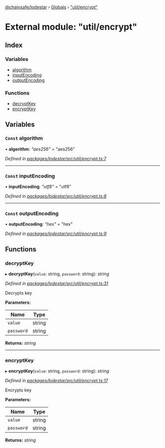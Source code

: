 [@chainsafe/lodestar](../README.md) › [Globals](../globals.md) › ["util/encrypt"](_util_encrypt_.md)

# External module: "util/encrypt"

## Index

### Variables

* [algorithm](_util_encrypt_.md#const-algorithm)
* [inputEncoding](_util_encrypt_.md#const-inputencoding)
* [outputEncoding](_util_encrypt_.md#const-outputencoding)

### Functions

* [decryptKey](_util_encrypt_.md#decryptkey)
* [encryptKey](_util_encrypt_.md#encryptkey)

## Variables

### `Const` algorithm

• **algorithm**: *"aes256"* = "aes256"

*Defined in [packages/lodestar/src/util/encrypt.ts:7](https://github.com/ChainSafe/lodestar/blob/34417abad/packages/lodestar/src/util/encrypt.ts#L7)*

___

### `Const` inputEncoding

• **inputEncoding**: *"utf8"* = "utf8"

*Defined in [packages/lodestar/src/util/encrypt.ts:8](https://github.com/ChainSafe/lodestar/blob/34417abad/packages/lodestar/src/util/encrypt.ts#L8)*

___

### `Const` outputEncoding

• **outputEncoding**: *"hex"* = "hex"

*Defined in [packages/lodestar/src/util/encrypt.ts:9](https://github.com/ChainSafe/lodestar/blob/34417abad/packages/lodestar/src/util/encrypt.ts#L9)*

## Functions

###  decryptKey

▸ **decryptKey**(`value`: string, `password`: string): *string*

*Defined in [packages/lodestar/src/util/encrypt.ts:31](https://github.com/ChainSafe/lodestar/blob/34417abad/packages/lodestar/src/util/encrypt.ts#L31)*

Decrypts key

**Parameters:**

Name | Type |
------ | ------ |
`value` | string |
`password` | string |

**Returns:** *string*

___

###  encryptKey

▸ **encryptKey**(`value`: string, `password`: string): *string*

*Defined in [packages/lodestar/src/util/encrypt.ts:17](https://github.com/ChainSafe/lodestar/blob/34417abad/packages/lodestar/src/util/encrypt.ts#L17)*

Encrypts key

**Parameters:**

Name | Type |
------ | ------ |
`value` | string |
`password` | string |

**Returns:** *string*
